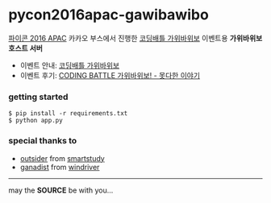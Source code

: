 pycon2016apac-gawibawibo
========================

[파이콘 2016 APAC](https://www.pycon.kr/2016apac/) 카카오 부스에서 진행한
[코딩배틀 가위바위보](http://tech.kakao.com/pycon2016apac/) 이벤트용 **가위바위보 호스트 서버**

* 이벤트 안내: [코딩배틀 가위바위보](http://tech.kakao.com/pycon2016apac/)
* 이벤트 후기: [CODING BATTLE 가위바위보! - 못다한 이야기](http://tech.kakao.com/2016/08/19/gawibawibo/)

### getting started

```
$ pip install -r requirements.txt 
$ python app.py
```

### special thanks to

* [outsider](https://github.com/outsideris) from [smartstudy](http://www.smartstudy.co.kr)
* [ganadist](https://github.com/ganadist) from [windriver](http://www.windriver.com)

----

may the **SOURCE** be with you...
